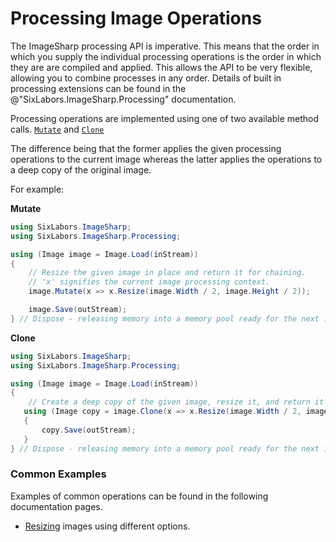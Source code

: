 # Processing Image Operations

The ImageSharp processing API is imperative. This means that the order in which you supply the individual processing operations is the order in which they are are compiled and applied. This allows the API to be very flexible, allowing you to combine processes in any order. Details of built in processing extensions can be found in the @"SixLabors.ImageSharp.Processing" documentation.

Processing operations are implemented using one of two available method calls. 
[`Mutate`](xref:SixLabors.ImageSharp.Processing.ProcessingExtensions.Mutate*?displayProperty=name) and [`Clone`](xref:SixLabors.ImageSharp.Processing.ProcessingExtensions.Clone*?displayProperty=name)

The difference being that the former applies the given processing operations to the current image whereas the latter applies the operations to a deep copy of the original image.

For example:

**Mutate**

```c#
using SixLabors.ImageSharp;
using SixLabors.ImageSharp.Processing;

using (Image image = Image.Load(inStream)) 
{
    // Resize the given image in place and return it for chaining.
    // 'x' signifies the current image processing context.
    image.Mutate(x => x.Resize(image.Width / 2, image.Height / 2)); 

    image.Save(outStream); 
} // Dispose - releasing memory into a memory pool ready for the next image you wish to process.
```

**Clone**

```c#
using SixLabors.ImageSharp;
using SixLabors.ImageSharp.Processing;

using (Image image = Image.Load(inStream)) 
{
    // Create a deep copy of the given image, resize it, and return it for chaining.
   using (Image copy = image.Clone(x => x.Resize(image.Width / 2, image.Height / 2)))
   {
       copy.Save(outStream); 
   }
} // Dispose - releasing memory into a memory pool ready for the next image you wish to process.
```

### Common Examples

Examples of common operations can be found in the following documentation pages.

- [Resizing](resize.md) images using different options.
